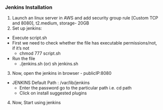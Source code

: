 ###  Jenkins Installation
1. Launch an linux server in AWS and add security group rule [Custom TCP and 8080], t2.medium, storage- 20GB
2. Set up jenkins:
* Execute script.sh 
*  First we need to check whether the file has executable permissions/not, if it’s not
     * chmod 777 script.sh
* Run the file
     * ./jenkins.sh (or) sh jenkins.sh
3. Now, open the jenkins in browser  -  publicIP:8080
* JENKINS Default Path : /var/lib/jenkins   
     * Enter the password go to the particular path i.e. cd path
     * Click on install suggested plugins
4. Now, Start using jenkins